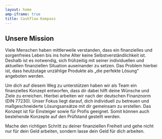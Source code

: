 ```yaml
---
layout: home
amp-iframe: true
title: Cashflow Kompass
---
```


## Unsere Mission

Viele Menschen haben mittlerweile verstanden, dass ein finanzielles und sorgenfreies Leben bis
ins hohe Alter keine Selbstverständlichkeit ist. Deshalb ist es notwendig, sich frühzeitig mit
seiner individuellen und aktuellen finanziellen Situation auseinander zu setzen. 
Das
Problem hierbei ist, dass heutzutage unzählige Produkte als „die perfekte Lösung“
angeboten werden. 

Um dich auf diesem Weg zu unterstützen haben wir als Team ein finanzielles Konzept
entworfen, dass dir dabei hilft deine Wünsche und Ziele zu erreichen. Hierbei arbeiten wir
nach der deutschen Finanznorm (DIN 77230). Unser Fokus liegt darauf, dich individuell zu betreuen und
maßgeschneiderte Lösungsansätze mit dir gemeinsam zu erstellen. Das Konzept ist für
Einsteiger sowie für Profis geeignet. Somit können auch bestehende Konzepte auf den
Prüfstand gestellt werden.

Mache den richtigen Schritt zu deiner finanziellen Freiheit und gehe nicht nur für dein Geld
arbeiten, sondern lasse dein Geld für dich arbeiten.


